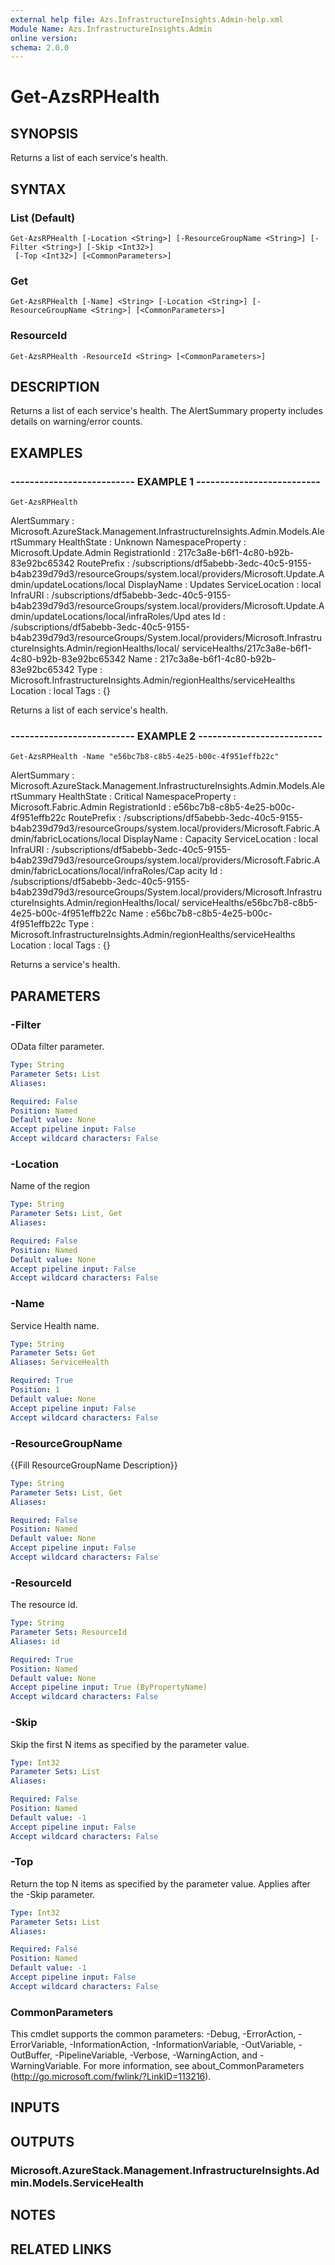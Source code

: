 ```yaml
---
external help file: Azs.InfrastructureInsights.Admin-help.xml
Module Name: Azs.InfrastructureInsights.Admin
online version: 
schema: 2.0.0
---
```


# Get-AzsRPHealth

## SYNOPSIS
Returns a list of each service's health.

## SYNTAX

### List (Default)
```
Get-AzsRPHealth [-Location <String>] [-ResourceGroupName <String>] [-Filter <String>] [-Skip <Int32>]
 [-Top <Int32>] [<CommonParameters>]
```

### Get
```
Get-AzsRPHealth [-Name] <String> [-Location <String>] [-ResourceGroupName <String>] [<CommonParameters>]
```

### ResourceId
```
Get-AzsRPHealth -ResourceId <String> [<CommonParameters>]
```

## DESCRIPTION
Returns a list of each service's health. 
The AlertSummary property includes details on warning/error counts.

## EXAMPLES

### -------------------------- EXAMPLE 1 --------------------------
```
Get-AzsRPHealth
```

AlertSummary      : Microsoft.AzureStack.Management.InfrastructureInsights.Admin.Models.AlertSummary
HealthState       : Unknown
NamespaceProperty : Microsoft.Update.Admin
RegistrationId    : 217c3a8e-b6f1-4c80-b92b-83e92bc65342
RoutePrefix       : /subscriptions/df5abebb-3edc-40c5-9155-b4ab239d79d3/resourceGroups/system.local/providers/Microsoft.Update.Admin/updateLocations/local
DisplayName       : Updates
ServiceLocation   : local
InfraURI          : /subscriptions/df5abebb-3edc-40c5-9155-b4ab239d79d3/resourceGroups/system.local/providers/Microsoft.Update.Admin/updateLocations/local/infraRoles/Upd
                    ates
Id                : /subscriptions/df5abebb-3edc-40c5-9155-b4ab239d79d3/resourceGroups/System.local/providers/Microsoft.InfrastructureInsights.Admin/regionHealths/local/
                    serviceHealths/217c3a8e-b6f1-4c80-b92b-83e92bc65342
Name              : 217c3a8e-b6f1-4c80-b92b-83e92bc65342
Type              : Microsoft.InfrastructureInsights.Admin/regionHealths/serviceHealths
Location          : local
Tags              : {}

Returns a list of each service's health.

### -------------------------- EXAMPLE 2 --------------------------
```
Get-AzsRPHealth -Name "e56bc7b8-c8b5-4e25-b00c-4f951effb22c"
```

AlertSummary      : Microsoft.AzureStack.Management.InfrastructureInsights.Admin.Models.AlertSummary
HealthState       : Critical
NamespaceProperty : Microsoft.Fabric.Admin
RegistrationId    : e56bc7b8-c8b5-4e25-b00c-4f951effb22c
RoutePrefix       : /subscriptions/df5abebb-3edc-40c5-9155-b4ab239d79d3/resourceGroups/system.local/providers/Microsoft.Fabric.Admin/fabricLocations/local
DisplayName       : Capacity
ServiceLocation   : local
InfraURI          : /subscriptions/df5abebb-3edc-40c5-9155-b4ab239d79d3/resourceGroups/system.local/providers/Microsoft.Fabric.Admin/fabricLocations/local/infraRoles/Cap
                    acity
Id                : /subscriptions/df5abebb-3edc-40c5-9155-b4ab239d79d3/resourceGroups/System.local/providers/Microsoft.InfrastructureInsights.Admin/regionHealths/local/
                    serviceHealths/e56bc7b8-c8b5-4e25-b00c-4f951effb22c
Name              : e56bc7b8-c8b5-4e25-b00c-4f951effb22c
Type              : Microsoft.InfrastructureInsights.Admin/regionHealths/serviceHealths
Location          : local
Tags              : {}

Returns a service's health.

## PARAMETERS

### -Filter
OData filter parameter.

```yaml
Type: String
Parameter Sets: List
Aliases: 

Required: False
Position: Named
Default value: None
Accept pipeline input: False
Accept wildcard characters: False
```

### -Location
Name of the region

```yaml
Type: String
Parameter Sets: List, Get
Aliases: 

Required: False
Position: Named
Default value: None
Accept pipeline input: False
Accept wildcard characters: False
```

### -Name
Service Health name.

```yaml
Type: String
Parameter Sets: Get
Aliases: ServiceHealth

Required: True
Position: 1
Default value: None
Accept pipeline input: False
Accept wildcard characters: False
```

### -ResourceGroupName
{{Fill ResourceGroupName Description}}

```yaml
Type: String
Parameter Sets: List, Get
Aliases: 

Required: False
Position: Named
Default value: None
Accept pipeline input: False
Accept wildcard characters: False
```

### -ResourceId
The resource id.

```yaml
Type: String
Parameter Sets: ResourceId
Aliases: id

Required: True
Position: Named
Default value: None
Accept pipeline input: True (ByPropertyName)
Accept wildcard characters: False
```

### -Skip
Skip the first N items as specified by the parameter value.

```yaml
Type: Int32
Parameter Sets: List
Aliases: 

Required: False
Position: Named
Default value: -1
Accept pipeline input: False
Accept wildcard characters: False
```

### -Top
Return the top N items as specified by the parameter value.
Applies after the -Skip parameter.

```yaml
Type: Int32
Parameter Sets: List
Aliases: 

Required: False
Position: Named
Default value: -1
Accept pipeline input: False
Accept wildcard characters: False
```

### CommonParameters
This cmdlet supports the common parameters: -Debug, -ErrorAction, -ErrorVariable, -InformationAction, -InformationVariable, -OutVariable, -OutBuffer, -PipelineVariable, -Verbose, -WarningAction, and -WarningVariable. For more information, see about_CommonParameters (http://go.microsoft.com/fwlink/?LinkID=113216).

## INPUTS

## OUTPUTS

### Microsoft.AzureStack.Management.InfrastructureInsights.Admin.Models.ServiceHealth

## NOTES

## RELATED LINKS

